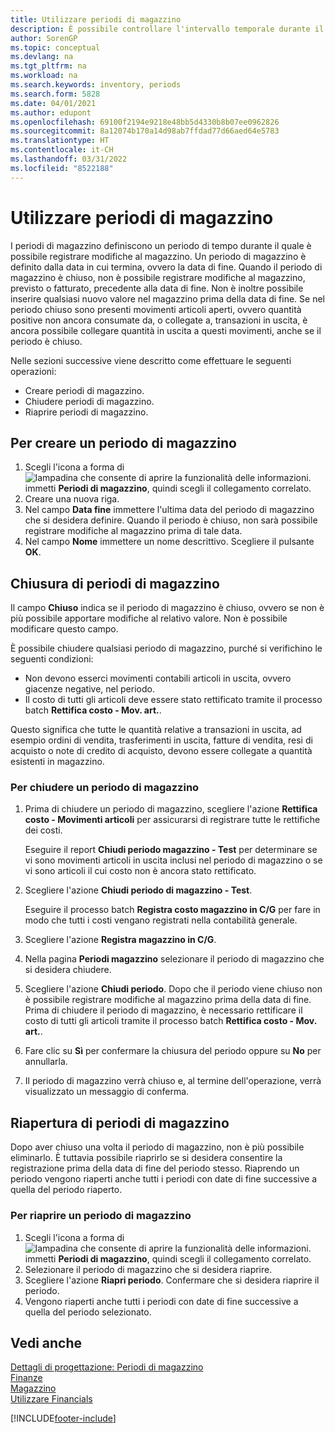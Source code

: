 ```yaml
---
title: Utilizzare periodi di magazzino
description: È possibile controllare l'intervallo temporale durante il quale si possono registrare modifiche al magazzino defininendo periodi di magazzino.
author: SorenGP
ms.topic: conceptual
ms.devlang: na
ms.tgt_pltfrm: na
ms.workload: na
ms.search.keywords: inventory, periods
ms.search.form: 5828
ms.date: 04/01/2021
ms.author: edupont
ms.openlocfilehash: 69100f2194e9218e48bb5d4330b8b07ee0962826
ms.sourcegitcommit: 8a12074b170a14d98ab7ffdad77d66aed64e5783
ms.translationtype: HT
ms.contentlocale: it-CH
ms.lasthandoff: 03/31/2022
ms.locfileid: "8522188"
---
```

# <a name="work-with-inventory-periods"></a>Utilizzare periodi di magazzino

I periodi di magazzino definiscono un periodo di tempo durante il quale è possibile registrare modifiche al magazzino. Un periodo di magazzino è definito dalla data in cui termina, ovvero la data di fine. Quando il periodo di magazzino è chiuso, non è possibile registrare modifiche al magazzino, previsto o fatturato, precedente alla data di fine. Non è inoltre possibile inserire qualsiasi nuovo valore nel magazzino prima della data di fine. Se nel periodo chiuso sono presenti movimenti articoli aperti, ovvero quantità positive non ancora consumate da, o collegate a, transazioni in uscita, è ancora possibile collegare quantità in uscita a questi movimenti, anche se il periodo è chiuso.  

Nelle sezioni successive viene descritto come effettuare le seguenti operazioni:

* Creare periodi di magazzino.  
* Chiudere periodi di magazzino.  
* Riaprire periodi di magazzino.  

## <a name="to-create-an-inventory-period"></a>Per creare un periodo di magazzino

1. Scegli l'icona a forma di ![lampadina che consente di aprire la funzionalità delle informazioni.](media/ui-search/search_small.png "Dimmi cosa vuoi fare") immetti **Periodi di magazzino**, quindi scegli il collegamento correlato.  
2. Creare una nuova riga.  
3. Nel campo **Data fine** immettere l'ultima data del periodo di magazzino che si desidera definire. Quando il periodo è chiuso, non sarà possibile registrare modifiche al magazzino prima di tale data.  
4. Nel campo **Nome** immettere un nome descrittivo. Scegliere il pulsante **OK**.  

## <a name="closing-inventory-periods"></a>Chiusura di periodi di magazzino

Il campo **Chiuso** indica se il periodo di magazzino è chiuso, ovvero se non è più possibile apportare modifiche al relativo valore. Non è possibile modificare questo campo.  

È possibile chiudere qualsiasi periodo di magazzino, purché si verifichino le seguenti condizioni:  

* Non devono esserci movimenti contabili articoli in uscita, ovvero giacenze negative, nel periodo.  
* Il costo di tutti gli articoli deve essere stato rettificato tramite il processo batch **Rettifica costo - Mov. art.**.  

Questo significa che tutte le quantità relative a transazioni in uscita, ad esempio ordini di vendita, trasferimenti in uscita, fatture di vendita, resi di acquisto o note di credito di acquisto, devono essere collegate a quantità esistenti in magazzino.  

### <a name="to-close-an-inventory-period"></a>Per chiudere un periodo di magazzino  

1. Prima di chiudere un periodo di magazzino, scegliere l'azione **Rettifica costo - Movimenti articoli** per assicurarsi di registrare tutte le rettifiche dei costi.

    Eseguire il report **Chiudi periodo magazzino - Test** per determinare se vi sono movimenti articoli in uscita inclusi nel periodo di magazzino o se vi sono articoli il cui costo non è ancora stato rettificato.  
2. Scegliere l'azione **Chiudi periodo di magazzino - Test**.  

    Eseguire il processo batch **Registra costo magazzino in C/G** per fare in modo che tutti i costi vengano registrati nella contabilità generale.  
3. Scegliere l'azione **Registra magazzino in C/G**.  
4. Nella pagina **Periodi magazzino** selezionare il periodo di magazzino che si desidera chiudere.  
5. Scegliere l'azione **Chiudi periodo**. Dopo che il periodo viene chiuso non è possibile registrare modifiche al magazzino prima della data di fine. Prima di chiudere il periodo di magazzino, è necessario rettificare il costo di tutti gli articoli tramite il processo batch **Rettifica costo - Mov. art.**.  
6. Fare clic su **Sì** per confermare la chiusura del periodo oppure su **No** per annullarla.  
7. Il periodo di magazzino verrà chiuso e, al termine dell'operazione, verrà visualizzato un messaggio di conferma.  

## <a name="reopening-inventory-periods"></a>Riapertura di periodi di magazzino  
Dopo aver chiuso una volta il periodo di magazzino, non è più possibile eliminarlo. È tuttavia possibile riaprirlo se si desidera consentire la registrazione prima della data di fine del periodo stesso. Riaprendo un periodo vengono riaperti anche tutti i periodi con date di fine successive a quella del periodo riaperto.  

### <a name="to-reopen-an-inventory-period"></a>Per riaprire un periodo di magazzino  
1. Scegli l'icona a forma di ![lampadina che consente di aprire la funzionalità delle informazioni.](media/ui-search/search_small.png "Dimmi cosa vuoi fare") immetti **Periodi di magazzino**, quindi scegli il collegamento correlato.  
2. Selezionare il periodo di magazzino che si desidera riaprire.  
3. Scegliere l'azione **Riapri periodo**. Confermare che si desidera riaprire il periodo.  
4. Vengono riaperti anche tutti i periodi con date di fine successive a quella del periodo selezionato.  

## <a name="see-also"></a>Vedi anche  
[Dettagli di progettazione: Periodi di magazzino](design-details-inventory-periods.md)  
[Finanze](finance.md)  
[Magazzino](inventory-manage-inventory.md)  
[Utilizzare Financials](ui-work-product.md)


[!INCLUDE[footer-include](includes/footer-banner.md)]